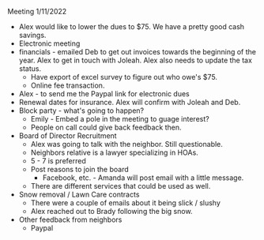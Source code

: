 Meeting 1/11/2022

* Alex would like to lower the dues to $75.  We have a pretty good cash
  savings.
* Electronic meeting
* financials - emailed Deb to get out invoices towards the beginning of
  the year.  Alex to get in touch with Joleah.  Alex also needs to
update the tax status.
  * Have export of excel survey to figure out who owe's $75.
  * Online fee transaction.
* Alex - to send me the Paypal link for electronic dues
* Renewal dates for insurance. Alex will confirm with Joleah and Deb.
* Block party - what's going to happen?
  * Emily - Embed a pole in the meeting to guage interest?
  * People on call could give back feedback then.
* Board of Director Recruitment
  * Alex was going to talk with the neighbor.  Still questionable.
  * Neighbors relative is a lawyer specializing in HOAs. 
  * 5 - 7 is preferred 
  * Post reasons to join the board 
    * Facebook, etc. - Amanda will post email with a little message.
  * There are different services that could be used as well.
* Snow removal / Lawn Care contracts
  * There were a couple of emails about it being slick / slushy
  * Alex reached out to Brady following the big snow.
* Other feedback from neighbors
  * Paypal
